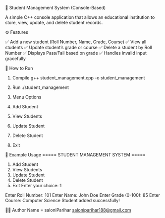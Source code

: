🎯 Student Management System (Console-Based)

A simple C++ console application that allows an educational institution to store, view, update, and delete student records.

⚙️ Features

✅ Add a new student (Roll Number, Name, Grade, Course)
✅ View all students
✅ Update student’s grade or course
✅ Delete a student by Roll Number
✅ Displays Pass/Fail based on grade
✅ Handles invalid input gracefully

🧱 How to Run
1. Compile
g++ student_management.cpp -o student_management

2. Run
./student_management

3. Menu Options
1. Add Student  
2. View Students  
3. Update Student  
4. Delete Student  
5. Exit

🧩 Example Usage
===== STUDENT MANAGEMENT SYSTEM =====
1. Add Student
2. View Students
3. Update Student
4. Delete Student
5. Exit
Enter your choice: 1

Enter Roll Number: 101
Enter Name: John Doe
Enter Grade (0-100): 85
Enter Course: Computer Science
Student added successfully!

👨‍💻 Author
Name = saloniParihar
saloniparihar188@gmail.com
